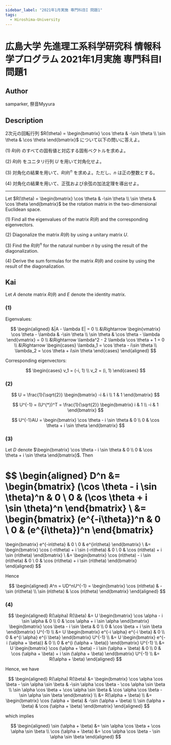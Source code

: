 ```yaml
---
sidebar_label: "2021年1月実施 専門科目I 問題1"
tags:
  - Hiroshima-University
---
```

# 広島大学 先進理工系科学研究科 情報科学プログラム 2021年1月実施 専門科目I 問題1


## **Author**
samparker, 祭音Myyura

## **Description**
2次元の回転行列 $R(\theta) = \begin{bmatrix} \cos \theta & -\sin \theta \\ \sin \theta & \cos \theta \end{bmatrix}$ について以下の問いに答えよ。

(1) $R(\theta)$ のすべての固有値と対応する固有ベクトルを求めよ。

(2) $R(\theta)$ をユニタリ行列 $U$ を用いて対角化せよ。

(3) 対角化の結果を用いて、$R(\theta)^n$ を求めよ。ただし、$n$ は正の整数とする。

(4) 対角化の結果を用いて、正弦および余弦の加法定理を導出せよ。

--------------------------------------------------------

Let $R(\theta) = \begin{bmatrix} \cos \theta & -\sin \theta \\ \sin \theta & \cos \theta \end{bmatrix}$ be the rotation matrix in the two-dimensional Euclidean space.

(1) Find all the eigenvalues of the matrix $R(\theta)$ and the corresponding eigenvectors.

(2) Diagonalize the matrix $R(\theta)$ by using a unitary matrix $U$.

(3) Find the $R(\theta)^n$ for the natural number $n$ by using the result of the diagonalization.

(4) Derive the sum formulas for the matrix $R(\theta)$ and cosine by using the result of the diagonalization.

## **Kai**
Let $A$ denote matrix $R(\theta)$ and $E$ denote the identity matrix.

### (1)
Eigenvalues:

$$
\begin{aligned}
    &|A - \lambda E| = 0 \\
    &\Rightarrow \begin{vmatrix}
        \cos \theta - \lambda & -\sin \theta \\
        \sin \theta & \cos \theta - \lambda
    \end{vmatrix} = 0 \\
    &\Rightarrow \lambda^2 - 2 \lambda \cos \theta + 1 = 0 \\
    &\Rightarrow \begin{cases}
        \lambda_1 = \cos \theta - i\sin \theta \\
        \lambda_2 = \cos \theta + i\sin \theta
    \end{cases}
\end{aligned}
$$

Corresponding eigenvectors:

$$
\begin{cases}
    v_1 = (-i, 1) \\
    v_2 = (i, 1)
\end{cases}
$$

### (2)

$$
U = \frac{1}{\sqrt{2}} \begin{bmatrix}
    -i & i \\ 1 & 1
\end{bmatrix}
$$

$$
U^{-1} = (U^{*})^T = \frac{1}{\sqrt{2}} \begin{bmatrix}
    i & 1 \\ -i & 1
\end{bmatrix}
$$

$$
U^{-1}AU = \begin{bmatrix}
    \cos \theta - i \sin \theta & 0 \\
    0 & \cos \theta + i \sin \theta
\end{bmatrix}
$$

### (3)
Let $D$ denote $\begin{bmatrix} \cos \theta - i \sin \theta & 0 \\ 0 & \cos \theta + i \sin \theta \end{bmatrix}$. Then

$$
\begin{aligned}
D^n &= \begin{bmatrix}
    (\cos \theta - i \sin \theta)^n & 0 \\
    0 & (\cos \theta + i \sin \theta)^n
\end{bmatrix} \\
&= \begin{bmatrix}
    (e^{-i\theta})^n & 0 \\
    0 & (e^{i\theta})^n
\end{bmatrix}
=
\begin{bmatrix}
    e^{-in\theta} & 0 \\
    0 & e^{in\theta}
\end{bmatrix} \\
&= \begin{bmatrix}
    \cos (-n\theta) + i \sin (-n\theta) & 0 \\
    0 & \cos (n\theta) + i \sin (n\theta)
\end{bmatrix} \\
&= \begin{bmatrix}
    \cos (n\theta) - i \sin (n\theta) & 0 \\
    0 & \cos (n\theta) + i \sin (n\theta)
\end{bmatrix}
\end{aligned}
$$

Hence

$$
\begin{aligned}
    A^n = UD^nU^{-1} = \begin{bmatrix}
    \cos (n\theta) & -\sin (n\theta) \\
    \sin (n\theta) & \cos (n\theta)
\end{bmatrix}
\end{aligned}
$$

### (4)

$$
\begin{aligned}
    R(\alpha) R(\beta) &= U \begin{bmatrix}
        \cos \alpha - i \sin \alpha & 0 \\
    0 & \cos \alpha + i \sin \alpha
    \end{bmatrix}
    \begin{bmatrix}
        \cos \beta - i \sin \beta & 0 \\
    0 & \cos \beta + i \sin \beta
    \end{bmatrix} U^{-1} \\
    &= U \begin{bmatrix}
        e^{-i \alpha} e^{-i \beta} & 0 \\
    0 & e^{i \alpha} e^{i \beta} 
    \end{bmatrix} U^{-1} \\
    &= U \begin{bmatrix}
        e^{-i (\alpha + \beta)} & 0 \\
    0 & e^{i (\alpha + \beta)} 
    \end{bmatrix} U^{-1} \\
    &= U \begin{bmatrix}
        \cos (\alpha + \beta) - i \sin (\alpha + \beta) & 0 \\
    0 & \cos (\alpha + \beta) + i \sin (\alpha + \beta)
    \end{bmatrix} U^{-1} \\
    &= R(\alpha + \beta)
\end{aligned}
$$

Hence, we have

$$
\begin{aligned}
    R(\alpha) R(\beta) &= \begin{bmatrix}
        \cos \alpha \cos \beta - \sin \alpha \sin \beta & -\sin \alpha \cos \beta - \cos \alpha \sin \beta \\
        \sin \alpha \cos \beta + \cos \alpha \sin \beta & \cos \alpha \cos \beta - \sin \alpha \sin \beta
    \end{bmatrix} \\
    &= R(\alpha + \beta) \\
    &= \begin{bmatrix}
        \cos (\alpha + \beta) & -\sin (\alpha + \beta) \\
        \sin (\alpha + \beta) & \cos (\alpha + \beta)
    \end{bmatrix}
\end{aligned}
$$

which implies

$$
\begin{aligned}
    \sin (\alpha + \beta) &= \sin \alpha \cos \beta + \cos \alpha \sin \beta \\
    \cos (\alpha + \beta) &= \cos \alpha \cos \beta - \sin \alpha \sin \beta
\end{aligned}
$$
